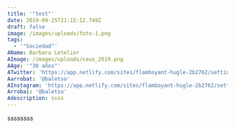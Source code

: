 ```yaml
---
title: '"test"'
date: 2019-09-25T21:15:12.749Z
draft: false
image: /images/uploads/foto-1.png
tags:
  - '"Sociedad"'
AName: Barbara Letelier
AImage: /images/uploads/ceus_2019.png
AAge: '"30 años"'
ATwitter: 'https://app.netlify.com/sites/flamboyant-hugle-2b2762/settings/identity'
Aarrobat: '@baletso'
AInstagram: 'https://app.netlify.com/sites/flamboyant-hugle-2b2762/settings/identity'
Arrobai: '@baletso'
Adescription: ssss
---
```

ssssssss
